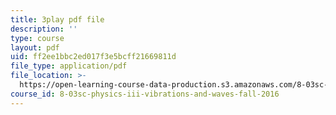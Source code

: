 ```yaml
---
title: 3play pdf file
description: ''
type: course
layout: pdf
uid: ff2ee1bbc2ed017f3e5bcff21669811d
file_type: application/pdf
file_location: >-
  https://open-learning-course-data-production.s3.amazonaws.com/8-03sc-physics-iii-vibrations-and-waves-fall-2016/ff2ee1bbc2ed017f3e5bcff21669811d_VkbtIDSHfSc.pdf
course_id: 8-03sc-physics-iii-vibrations-and-waves-fall-2016
---
```

